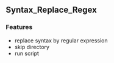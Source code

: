 ## Syntax_Replace_Regex

### Features

- replace syntax by regular expression
- skip directory
- run script

